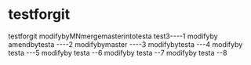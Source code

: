 # testforgit
testforgit
modifybyMNmergemasterintotesta test3----1
modifyby amendbytesta ----2
modifybymaster ----3
modifybytesta ---4
modifyby testa ---5
modifyby testa --6
modifyby testa --7
modifyby testa --8
